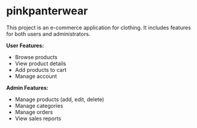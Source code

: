 # pinkpanterwear

This project is an e-commerce application for clothing. It includes features for both users and administrators.

**User Features:**
- Browse products
- View product details
- Add products to cart
- Manage account

**Admin Features:**
- Manage products (add, edit, delete)
- Manage categories
- Manage orders
- View sales reports